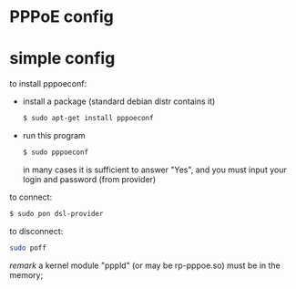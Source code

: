 # PPPoE config

# simple config
to install pppoeconf:
- install a package
  (standard debian distr contains it)
  ```sh
  $ sudo apt-get install pppoeconf 
  ```

- run this program
  ```sh
  $ sudo pppoeconf                                                 
  ```
  in many cases it is sufficient to answer "Yes",
  and you must input your login and password
  (from provider)

to connect:
```sh
$ sudo pon dsl-provider                                            
```

to disconnect:
```sh
sudo poff                                                       
```
 
*remark*
a kernel module "pppld" (or may be rp-pppoe.so)  must be in the memory; 

